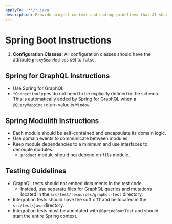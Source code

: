 ```yaml
---
applyTo: '**/*.java'
description: Provide project context and coding guidelines that AI should follow when generating Spring code.
---
```

# Spring Boot Instructions

1. **Configuration Classes**: All configuration classes should have the attribute `proxyBeanMethods` set to `false`.

## Spring for GraphQL Instructions

- Use Spring for GraphQL
- `*Connection` types do not need to be explicitly defined in the schema. This is automatically added by Spring for GraphQL when a `@QueryMapping` return value is `Window`.

## Spring Modulith Instructions

- Each module should be self-contained and encapsulate its domain logic.
- Use domain events to communicate between modules.
- Keep module dependencies to a minimum and use interfaces to decouple modules.
  - `product` module should not depend on `file` module.


## Testing Guidelines

- GraphQL tests should not embed documents in the test code. 
  - Instead, use separate files for GraphQL queries and mutations located in the `src/test/resources/graphql-test` directory.
- Integration tests should have the suffix `IT` and be located in the `src/test/java` directory.
- Integration tests must be annotated with `@SpringBootTest` and should start the entire Spring context.
